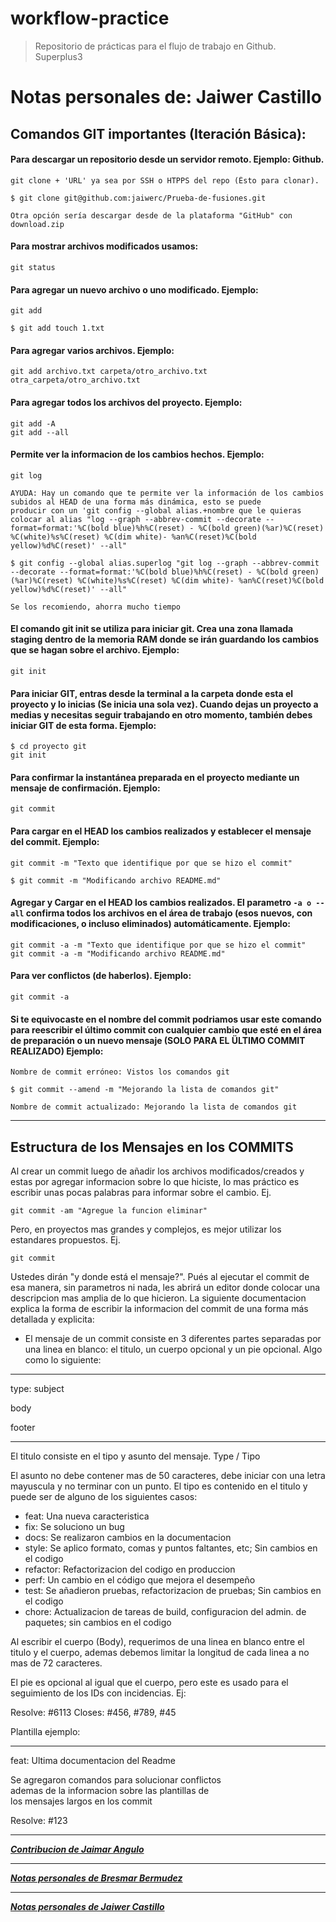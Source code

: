 # workflow-practice
> Repositorio de prácticas para el flujo de trabajo en Github. Superplus3

# Notas personales de: Jaiwer Castillo

## Comandos GIT importantes (Iteración Básica):

#### Para descargar un repositorio desde un servidor remoto. Ejemplo: Github.
```Shell
git clone + 'URL' ya sea por SSH o HTPPS del repo (Ésto para clonar). 

$ git clone git@github.com:jaiwerc/Prueba-de-fusiones.git

Otra opción sería descargar desde de la plataforma "GitHub" con download.zip
```
#### Para mostrar archivos modificados usamos:
```Shell
git status
```
#### Para agregar un nuevo archivo o uno modificado. Ejemplo:
```Shell
git add 

$ git add touch 1.txt
```
#### Para agregar varios archivos. Ejemplo:
```Shell
git add archivo.txt carpeta/otro_archivo.txt otra_carpeta/otro_archivo.txt
```
#### Para agregar todos los archivos del proyecto. Ejemplo:
```Shell
git add -A
git add --all
```
#### Permite ver la informacion de los cambios hechos. Ejemplo:
```Shell
git log

AYUDA: Hay un comando que te permite ver la información de los cambios subidos al HEAD de una forma más dinámica, esto se puede 
producir con un 'git config --global alias.+nombre que le quieras colocar al alias "log --graph --abbrev-commit --decorate --format=format:'%C(bold blue)%h%C(reset) - %C(bold green)(%ar)%C(reset) %C(white)%s%C(reset) %C(dim white)- %an%C(reset)%C(bold yellow)%d%C(reset)' --all"

$ git config --global alias.superlog "git log --graph --abbrev-commit --decorate --format=format:'%C(bold blue)%h%C(reset) - %C(bold green)(%ar)%C(reset) %C(white)%s%C(reset) %C(dim white)- %an%C(reset)%C(bold yellow)%d%C(reset)' --all"

Se los recomiendo, ahorra mucho tiempo 
```
#### El comando git init se utiliza para iniciar git. Crea una zona llamada staging dentro de la memoria RAM donde se irán guardando los cambios que se hagan sobre el archivo. Ejemplo:
```Shell
git init
```
#### Para iniciar GIT, entras desde la terminal a la carpeta donde esta el proyecto y lo inicias (Se inicia una sola vez). Cuando dejas un proyecto a medias y necesitas seguir trabajando en otro momento, también debes iniciar GIT de esta forma. Ejemplo:
```Shell
$ cd proyecto git 
git init
```
#### Para confirmar la instantánea preparada en el proyecto mediante un mensaje de confirmación. Ejemplo:
```Shell
git commit
```
#### Para cargar en el HEAD los cambios realizados y establecer el mensaje del commit. Ejemplo:
```ssh
git commit -m "Texto que identifique por que se hizo el commit"

$ git commit -m "Modificando archivo README.md"
```
#### Agregar y Cargar en el HEAD los cambios realizados. El parametro `-a o --all` confirma todos los archivos en el área de trabajo (esos nuevos, con modificaciones, o incluso eliminados) automáticamente. Ejemplo:
```ssh
git commit -a -m "Texto que identifique por que se hizo el commit"
git commit -a -m "Modificando archivo README.md"
```
#### Para ver conflictos (de haberlos). Ejemplo:
```ssh
git commit -a
```
#### Si te equivocaste en el nombre del commit podriamos usar este comando para reescribir el último commit con cualquier cambio que esté en el área de preparación o un nuevo mensaje (SOLO PARA EL ÜLTIMO COMMIT REALIZADO) Ejemplo:
```ssh
Nombre de commit erróneo: Vistos los comandos git 

$ git commit --amend -m "Mejorando la lista de comandos git"

Nombre de commit actualizado: Mejorando la lista de comandos git 
```

--------------------------------------------

## Estructura de los Mensajes en los COMMITS

Al crear un commit luego de añadir los archivos modificados/creados
y estas por agregar informacion sobre lo que hiciste, lo mas práctico
es escribir unas pocas palabras para informar sobre el cambio.
Ej.
```Shell
git commit -am "Agregue la funcion eliminar"
```
Pero, en proyectos mas grandes y complejos, es mejor utilizar los
estandares propuestos. Ej.
```Shell
git commit
```
Ustedes dirán  "y donde está el mensaje?". Pués al ejecutar el commit
de esa manera, sin parametros ni nada, les abrirá un editor donde
colocar una descripcion mas amplia de lo que hicieron. La siguiente
documentacion explica la forma de escribir la informacion del commit
de una forma más detallada y explicita:

- El mensaje de un commit consiste en 3 diferentes partes
separadas por una linea en blanco: el titulo, un cuerpo
opcional y un pie opcional. Algo como lo siguiente:

-------------

type: subject

body

footer

-------------

El titulo consiste en el tipo y asunto del mensaje.
Type / Tipo

El asunto no debe contener mas de 50 caracteres,
debe iniciar con una letra mayuscula y no terminar con un punto.
El tipo es contenido en el titulo y puede ser de alguno de los siguientes casos:

- feat: Una nueva caracteristica
- fix: Se soluciono un bug
- docs: Se realizaron cambios en la documentacion
- style: Se aplico formato, comas y puntos faltantes, etc; Sin cambios en el codigo
- refactor: Refactorizacion del codigo en produccion
- perf: Un cambio en el código que mejora el desempeño
- test: Se añadieron pruebas, refactorizacion de pruebas; Sin cambios en el codigo
- chore: Actualizacion de tareas de build, configuracion del admin. de paquetes; sin cambios en el codigo

Al escribir el cuerpo (Body), requerimos de una linea en blanco
entre el titulo y el cuerpo, ademas debemos limitar la longitud
de cada linea a no mas de 72 caracteres.

El pie es opcional al igual que el cuerpo, pero este es usado
para el seguimiento de los IDs con incidencias. Ej:

Resolve: #6113
Closes: #456, #789, #45

Plantilla ejemplo:

--------------------------------------------------------

feat: Ultima documentacion del Readme

Se agregaron comandos para solucionar conflictos <br />
ademas de la informacion sobre las plantillas de <br />
los mensajes largos en los commit

Resolve: #123

--------------------------------------------------------

***[Contribucion de Jaimar Angulo](jaimarkas-readme.md)***

--------------------------------------------------------

***[Notas personales de Bresmar Bermudez](Bresmar-readme.md)***

--------------------------------------------------------

***[Notas personales de Jaiwer Castillo](Jaiwer_README.md)***
